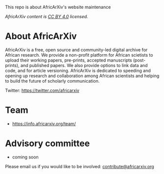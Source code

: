 This repo is about AfricArXiv's website maintenance


*AfricArXiv content is [CC BY 4.0](https://github.com/AfricArxiv/info.africarxiv.org/blob/master/license.md) licensed.*

# About AfricArXiv

AfricArXiv is a free, open source and community-led digital archive for African research. We provide a non-profit platform for African scietists to upload their working papers, pre-prints, accepted manuscripts (post-prints), and published papers. We also provide options to link data and code, and for article versioning. AfricArXiv is dedicated to speeding and opening up research and collaboration among African scientists and helping to build the future of scholarly communication.

Twitter: https://twitter.com/africarxiv

# Team
- https://info.africarxiv.org/team/

# Advisory committee
- coming soon


Please email us if you would like to be involved: contribute@africarxiv.org

